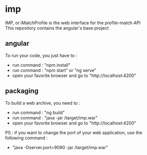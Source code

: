 # imp
IMP, or iMatchProfile is the web interface for the profile-match API  
This repository contains the angular's base project

## angular 
To run your code, you just have to  : 
* run command : "npm install"
* run command : "npm start" or "ng serve"
* open your favorite browser and go to "http://localhost:4200"

## packaging
To build a web archive, you need to :
* run command : "ng build"
* run command : "java -jar /target/imp.war"
* open your favorite browser and go to "http://localhost:4200"

PS : if you want to change the port of your web application, use the following command :
* "java -Dserver.port=9090 -jar /target/imp.war"
